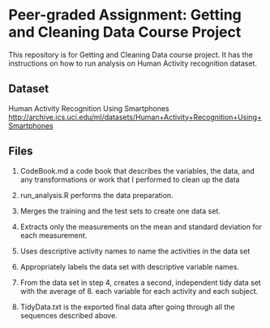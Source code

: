 # Peer-graded Assignment: Getting and Cleaning Data Course Project

This repository is for Getting and Cleaning Data course project. It has the instructions on how to run analysis on Human Activity recognition dataset.

## Dataset
Human Activity Recognition Using Smartphones <http://archive.ics.uci.edu/ml/datasets/Human+Activity+Recognition+Using+Smartphones>

## Files
1. CodeBook.md a code book that describes the variables, the data, and any transformations or work that I performed to clean up the data

2. run_analysis.R performs the data preparation.
3. Merges the training and the test sets to create one data set.
4. Extracts only the measurements on the mean and standard deviation for each measurement.
5. Uses descriptive activity names to name the activities in the data set
6. Appropriately labels the data set with descriptive variable names.
7. From the data set in step 4, creates a second, independent tidy data set with the average of 8. each variable for each activity and each subject.
9. TidyData.txt is the exported final data after going through all the sequences described above.